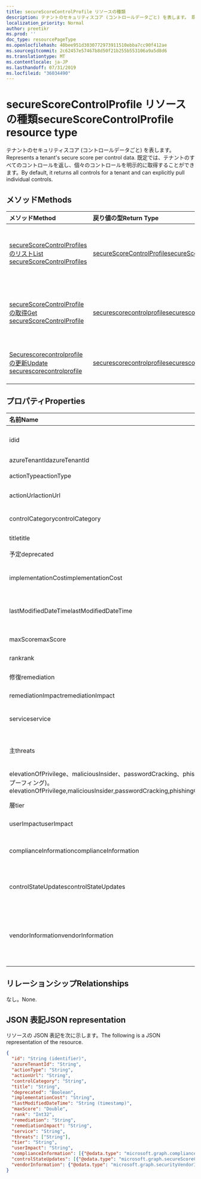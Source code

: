 ```yaml
---
title: secureScoreControlProfile リソースの種類
description: テナントのセキュリティスコア (コントロールデータごと) を表します。 既定では、テナントのすべてのコントロールを返し、個々のコントロールを明示的に取得することができます。
localization_priority: Normal
author: preetikr
ms.prod: ''
doc_type: resourcePageType
ms.openlocfilehash: 40bee951d3030772973911510ebba7cc90f412ae
ms.sourcegitcommit: 2c62457e57467b8d50f21b255b553106a9a5d8d6
ms.translationtype: MT
ms.contentlocale: ja-JP
ms.lasthandoff: 07/31/2019
ms.locfileid: "36034490"
---
```

# <a name="securescorecontrolprofile-resource-type"></a><span data-ttu-id="4da5d-104">secureScoreControlProfile リソースの種類</span><span class="sxs-lookup"><span data-stu-id="4da5d-104">secureScoreControlProfile resource type</span></span>

<span data-ttu-id="4da5d-105">テナントのセキュリティスコア (コントロールデータごと) を表します。</span><span class="sxs-lookup"><span data-stu-id="4da5d-105">Represents a tenant's secure score per control data.</span></span> <span data-ttu-id="4da5d-106">既定では、テナントのすべてのコントロールを返し、個々のコントロールを明示的に取得することができます。</span><span class="sxs-lookup"><span data-stu-id="4da5d-106">By default, it returns all controls for a tenant and can explicitly pull individual controls.</span></span>


## <a name="methods"></a><span data-ttu-id="4da5d-107">メソッド</span><span class="sxs-lookup"><span data-stu-id="4da5d-107">Methods</span></span>

| <span data-ttu-id="4da5d-108">メソッド</span><span class="sxs-lookup"><span data-stu-id="4da5d-108">Method</span></span>   | <span data-ttu-id="4da5d-109">戻り値の型</span><span class="sxs-lookup"><span data-stu-id="4da5d-109">Return Type</span></span>|<span data-ttu-id="4da5d-110">説明</span><span class="sxs-lookup"><span data-stu-id="4da5d-110">Description</span></span>|
|:---------------|:--------|:----------|
|[<span data-ttu-id="4da5d-111">secureScoreControlProfiles のリスト</span><span class="sxs-lookup"><span data-stu-id="4da5d-111">List secureScoreControlProfiles</span></span>](../api/security-list-securescorecontrolprofiles.md) | [<span data-ttu-id="4da5d-112">secureScoreControlProfile</span><span class="sxs-lookup"><span data-stu-id="4da5d-112">secureScoreControlProfile</span></span>](securescorecontrolprofile.md) |<span data-ttu-id="4da5d-113">Securescorecontrolprofiles のオブジェクトのプロパティとメタデータを読み取ります。</span><span class="sxs-lookup"><span data-stu-id="4da5d-113">Read properties and metadata of a secureScoreControlProfiles object.</span></span>|
|[<span data-ttu-id="4da5d-114">secureScoreControlProfile の取得</span><span class="sxs-lookup"><span data-stu-id="4da5d-114">Get secureScoreControlProfile</span></span>](../api/securescorecontrolprofile-get.md) | [<span data-ttu-id="4da5d-115">securescorecontrolprofile</span><span class="sxs-lookup"><span data-stu-id="4da5d-115">securescorecontrolprofile</span></span>](securescorecontrolprofile.md) |<span data-ttu-id="4da5d-116">Securescorecontrolprofiles のオブジェクトのプロパティとメタデータを読み取ります。</span><span class="sxs-lookup"><span data-stu-id="4da5d-116">Read properties and metadata of a secureScoreControlProfiles object.</span></span>|
|[<span data-ttu-id="4da5d-117">Securescorecontrolprofile の更新</span><span class="sxs-lookup"><span data-stu-id="4da5d-117">Update securescorecontrolprofile</span></span>](../api/securescorecontrolprofile-update.md) | [<span data-ttu-id="4da5d-118">securescorecontrolprofile</span><span class="sxs-lookup"><span data-stu-id="4da5d-118">securescorecontrolprofile</span></span>](securescorecontrolprofile.md) |<span data-ttu-id="4da5d-119">Securescorecontrolprofile オブジェクトを更新します。</span><span class="sxs-lookup"><span data-stu-id="4da5d-119">Update an securescorecontrolprofile object.</span></span> |


## <a name="properties"></a><span data-ttu-id="4da5d-120">プロパティ</span><span class="sxs-lookup"><span data-stu-id="4da5d-120">Properties</span></span>

|<span data-ttu-id="4da5d-121">名前</span><span class="sxs-lookup"><span data-stu-id="4da5d-121">Name</span></span> |<span data-ttu-id="4da5d-122">型</span><span class="sxs-lookup"><span data-stu-id="4da5d-122">Type</span></span> |<span data-ttu-id="4da5d-123">説明</span><span class="sxs-lookup"><span data-stu-id="4da5d-123">Description</span></span> |
|:--|:--|:--|
|<span data-ttu-id="4da5d-124">id</span><span class="sxs-lookup"><span data-stu-id="4da5d-124">id</span></span>|<span data-ttu-id="4da5d-125">String</span><span class="sxs-lookup"><span data-stu-id="4da5d-125">String</span></span>|<span data-ttu-id="4da5d-126">プロバイダーによって生成された GUID/一意の識別子。</span><span class="sxs-lookup"><span data-stu-id="4da5d-126">Provider-generated GUID/unique identifier.</span></span> <span data-ttu-id="4da5d-127">読み取り専用です。</span><span class="sxs-lookup"><span data-stu-id="4da5d-127">Read-only.</span></span> <span data-ttu-id="4da5d-128">必須です。</span><span class="sxs-lookup"><span data-stu-id="4da5d-128">Required.</span></span>|
|<span data-ttu-id="4da5d-129">azureTenantId</span><span class="sxs-lookup"><span data-stu-id="4da5d-129">azureTenantId</span></span>|<span data-ttu-id="4da5d-130">String</span><span class="sxs-lookup"><span data-stu-id="4da5d-130">String</span></span>|<span data-ttu-id="4da5d-131">テナント ID の GUID 文字列。</span><span class="sxs-lookup"><span data-stu-id="4da5d-131">GUID string for tenant ID.</span></span>|
|<span data-ttu-id="4da5d-132">actionType</span><span class="sxs-lookup"><span data-stu-id="4da5d-132">actionType</span></span>|<span data-ttu-id="4da5d-133">String</span><span class="sxs-lookup"><span data-stu-id="4da5d-133">String</span></span>|<span data-ttu-id="4da5d-134">アクションの種類 (Config、Review、Behavior) を制御します。</span><span class="sxs-lookup"><span data-stu-id="4da5d-134">Control action type (Config, Review, Behavior).</span></span>|
|<span data-ttu-id="4da5d-135">actionUrl</span><span class="sxs-lookup"><span data-stu-id="4da5d-135">actionUrl</span></span>|<span data-ttu-id="4da5d-136">String</span><span class="sxs-lookup"><span data-stu-id="4da5d-136">String</span></span>|<span data-ttu-id="4da5d-137">コントロールを actioned できる場所の URL。</span><span class="sxs-lookup"><span data-stu-id="4da5d-137">URL to where the control can be actioned.</span></span> |
|<span data-ttu-id="4da5d-138">controlCategory</span><span class="sxs-lookup"><span data-stu-id="4da5d-138">controlCategory</span></span>|<span data-ttu-id="4da5d-139">String</span><span class="sxs-lookup"><span data-stu-id="4da5d-139">String</span></span>|<span data-ttu-id="4da5d-140">コントロールアクションカテゴリ (Id、データ、デバイス、アプリ、インフラストラクチャ)。</span><span class="sxs-lookup"><span data-stu-id="4da5d-140">Control action category (Identity, Data, Device, Apps, Infrastructure).</span></span>|
|<span data-ttu-id="4da5d-141">title</span><span class="sxs-lookup"><span data-stu-id="4da5d-141">title</span></span>|<span data-ttu-id="4da5d-142">String</span><span class="sxs-lookup"><span data-stu-id="4da5d-142">String</span></span>|<span data-ttu-id="4da5d-143">コントロールのタイトルを指定します。</span><span class="sxs-lookup"><span data-stu-id="4da5d-143">Title of the control.</span></span>|
|<span data-ttu-id="4da5d-144">予定</span><span class="sxs-lookup"><span data-stu-id="4da5d-144">deprecated</span></span>|<span data-ttu-id="4da5d-145">Boolean</span><span class="sxs-lookup"><span data-stu-id="4da5d-145">Boolean</span></span>|<span data-ttu-id="4da5d-146">コントロールが減価償却されているかどうかを示すフラグです。</span><span class="sxs-lookup"><span data-stu-id="4da5d-146">Flag to indicate if a control is depreciated.</span></span>|
|<span data-ttu-id="4da5d-147">implementationCost</span><span class="sxs-lookup"><span data-stu-id="4da5d-147">implementationCost</span></span>|<span data-ttu-id="4da5d-148">String</span><span class="sxs-lookup"><span data-stu-id="4da5d-148">String</span></span>|<span data-ttu-id="4da5d-149">Implemmentating コントロールのリソースコスト (低、中、高)。</span><span class="sxs-lookup"><span data-stu-id="4da5d-149">Resource cost of implemmentating control (low, moderate, high).</span></span>|
|<span data-ttu-id="4da5d-150">lastModifiedDateTime</span><span class="sxs-lookup"><span data-stu-id="4da5d-150">lastModifiedDateTime</span></span>|<span data-ttu-id="4da5d-151">DateTimeOffset</span><span class="sxs-lookup"><span data-stu-id="4da5d-151">DateTimeOffset</span></span>|<span data-ttu-id="4da5d-152">コントロールプロファイルエンティティが最後に変更された時刻。</span><span class="sxs-lookup"><span data-stu-id="4da5d-152">Time at which the control profile entity was last modified.</span></span> <span data-ttu-id="4da5d-153">タイムスタンプの種類は、日付と時刻を表します。</span><span class="sxs-lookup"><span data-stu-id="4da5d-153">The Timestamp type represents date and time</span></span>| 
|<span data-ttu-id="4da5d-154">maxScore</span><span class="sxs-lookup"><span data-stu-id="4da5d-154">maxScore</span></span>|<span data-ttu-id="4da5d-155">2 行分</span><span class="sxs-lookup"><span data-stu-id="4da5d-155">Double</span></span>|<span data-ttu-id="4da5d-156">コントロールの最大達成数スコア。</span><span class="sxs-lookup"><span data-stu-id="4da5d-156">max attainable score for the control.</span></span>|
|<span data-ttu-id="4da5d-157">rank</span><span class="sxs-lookup"><span data-stu-id="4da5d-157">rank</span></span>|<span data-ttu-id="4da5d-158">Int32</span><span class="sxs-lookup"><span data-stu-id="4da5d-158">Int32</span></span>|<span data-ttu-id="4da5d-159">Microsoft のスタックランキング。</span><span class="sxs-lookup"><span data-stu-id="4da5d-159">Microsoft's stack ranking of control.</span></span>|
|<span data-ttu-id="4da5d-160">修復</span><span class="sxs-lookup"><span data-stu-id="4da5d-160">remediation</span></span>|<span data-ttu-id="4da5d-161">String</span><span class="sxs-lookup"><span data-stu-id="4da5d-161">String</span></span>|<span data-ttu-id="4da5d-162">修復に役立つコントロールの説明。</span><span class="sxs-lookup"><span data-stu-id="4da5d-162">Description of what the control will help remediate.</span></span>|
|<span data-ttu-id="4da5d-163">remediationImpact</span><span class="sxs-lookup"><span data-stu-id="4da5d-163">remediationImpact</span></span>|<span data-ttu-id="4da5d-164">String</span><span class="sxs-lookup"><span data-stu-id="4da5d-164">String</span></span>|<span data-ttu-id="4da5d-165">修復のユーザーへの影響についての説明。</span><span class="sxs-lookup"><span data-stu-id="4da5d-165">Description of the impact on users of the remediation.</span></span>|
|<span data-ttu-id="4da5d-166">service</span><span class="sxs-lookup"><span data-stu-id="4da5d-166">service</span></span>|<span data-ttu-id="4da5d-167">String</span><span class="sxs-lookup"><span data-stu-id="4da5d-167">String</span></span>|<span data-ttu-id="4da5d-168">コントロールを所有するサービス (Exchange、Sharepoint、Azure AD)。</span><span class="sxs-lookup"><span data-stu-id="4da5d-168">Service that owns the control (Exchange, Sharepoint, Azure AD).</span></span>|
|<span data-ttu-id="4da5d-169">主</span><span class="sxs-lookup"><span data-stu-id="4da5d-169">threats</span></span>|<span data-ttu-id="4da5d-170">文字列コレクション</span><span class="sxs-lookup"><span data-stu-id="4da5d-170">String collection</span></span>|<span data-ttu-id="4da5d-171">統制によって軽減される脅威のリスト (accountBreach、dataDeletion、Dataexフィルター、、</span><span class="sxs-lookup"><span data-stu-id="4da5d-171">List of threats the control mitigates (accountBreach,dataDeletion,dataExfiltration,dataSpillage,</span></span>
<span data-ttu-id="4da5d-172">elevationOfPrivilege、maliciousInsider、passwordCracking、phishingOrWhaling、スプーフィング)。</span><span class="sxs-lookup"><span data-stu-id="4da5d-172">elevationOfPrivilege,maliciousInsider,passwordCracking,phishingOrWhaling,spoofing).</span></span>|
|<span data-ttu-id="4da5d-173">層</span><span class="sxs-lookup"><span data-stu-id="4da5d-173">tier</span></span>|<span data-ttu-id="4da5d-174">String</span><span class="sxs-lookup"><span data-stu-id="4da5d-174">String</span></span>|<span data-ttu-id="4da5d-175">Control 層 (コア、多層防御、詳細)</span><span class="sxs-lookup"><span data-stu-id="4da5d-175">Control tier (Core, Defense in Depth, Advanced.)</span></span>   |
|<span data-ttu-id="4da5d-176">userImpact</span><span class="sxs-lookup"><span data-stu-id="4da5d-176">userImpact</span></span>|<span data-ttu-id="4da5d-177">String</span><span class="sxs-lookup"><span data-stu-id="4da5d-177">String</span></span>|<span data-ttu-id="4da5d-178">制御を実装するユーザーへの影響 (低、中、高)。</span><span class="sxs-lookup"><span data-stu-id="4da5d-178">User impact of implementing control (low, moderate, high).</span></span>   |
|<span data-ttu-id="4da5d-179">complianceInformation</span><span class="sxs-lookup"><span data-stu-id="4da5d-179">complianceInformation</span></span>|<span data-ttu-id="4da5d-180">[complianceInformation](complianceinformation.md)コレクション</span><span class="sxs-lookup"><span data-stu-id="4da5d-180">[complianceInformation](complianceinformation.md) collection</span></span>|<span data-ttu-id="4da5d-181">セキュリティで保護されたスコアコントロールに関連付けられているコンプライアンス情報のコレクション</span><span class="sxs-lookup"><span data-stu-id="4da5d-181">The collection of compliance information associated with secure score control</span></span>|
|<span data-ttu-id="4da5d-182">controlStateUpdates</span><span class="sxs-lookup"><span data-stu-id="4da5d-182">controlStateUpdates</span></span>|<span data-ttu-id="4da5d-183">[secureScoreControlStateUpdate](securescorecontrolstateupdate.md)コレクション</span><span class="sxs-lookup"><span data-stu-id="4da5d-183">[secureScoreControlStateUpdate](securescorecontrolstateupdate.md) collection</span></span>|<span data-ttu-id="4da5d-184">テナントがコントロールをマークした場所を示すフラグ (無視、thirdParty、レビュー済み) ([更新プログラム](../api/securescorecontrolprofile-update.md)をサポート)。</span><span class="sxs-lookup"><span data-stu-id="4da5d-184">Flag to indicate where the tenant has marked a control (ignored, thirdParty, reviewed) (supports [update](../api/securescorecontrolprofile-update.md)).</span></span>|
|<span data-ttu-id="4da5d-185">vendorInformation</span><span class="sxs-lookup"><span data-stu-id="4da5d-185">vendorInformation</span></span>|[<span data-ttu-id="4da5d-186">securityVendorInformation</span><span class="sxs-lookup"><span data-stu-id="4da5d-186">securityVendorInformation</span></span>](securityvendorinformation.md)|<span data-ttu-id="4da5d-187">セキュリティ製品/サービスベンダー、プロバイダー、およびサブプロバイダに関する詳細を含む複合型 (たとえば、vendor = Microsoft; provider = SecureScore)。</span><span class="sxs-lookup"><span data-stu-id="4da5d-187">Complex type containing details about the security product/service vendor, provider, and subprovider (for example, vendor=Microsoft; provider=SecureScore).</span></span> <span data-ttu-id="4da5d-188">必須です。</span><span class="sxs-lookup"><span data-stu-id="4da5d-188">Required.</span></span>|

## <a name="relationships"></a><span data-ttu-id="4da5d-189">リレーションシップ</span><span class="sxs-lookup"><span data-stu-id="4da5d-189">Relationships</span></span>

<span data-ttu-id="4da5d-190">なし。</span><span class="sxs-lookup"><span data-stu-id="4da5d-190">None.</span></span>

## <a name="json-representation"></a><span data-ttu-id="4da5d-191">JSON 表記</span><span class="sxs-lookup"><span data-stu-id="4da5d-191">JSON representation</span></span>

<span data-ttu-id="4da5d-192">リソースの JSON 表記を次に示します。</span><span class="sxs-lookup"><span data-stu-id="4da5d-192">The following is a JSON representation of the resource.</span></span>

<!-- {
  "blockType": "resource",
  "optionalProperties": [

  ],
  "@odata.type": "microsoft.graph.secureScoreControlProfile"
}-->

```json
{
  "id": "String (identifier)",
  "azureTenantId": "String",
  "actionType": "String",
  "actionUrl": "String",
  "controlCategory": "String",
  "title": "String", 
  "deprecated": "Boolean",
  "implementationCost": "String",
  "lastModifiedDateTime": "String (timestamp)",
  "maxScore": "Double",
  "rank": "Int32",
  "remediation": "String",
  "remediationImpact": "String",
  "service": "String",
  "threats": ["String"],
  "tier": "String",
  "userImpact": "String",
  "complianceInformation": [{"@odata.type": "microsoft.graph.complianceInformation"}], 
  "controlStateUpdates": [{"@odata.type": "microsoft.graph.secureScoreControlStateUpdate"}],
  "vendorInformation": {"@odata.type": "microsoft.graph.securityVendorInformation"},
}

```
<!-- uuid: 8fcb5dbc-d5aa-4681-8e31-b001d5168d79
2015-10-25 14:57:30 UTC -->
<!-- {
  "type": "#page.annotation",
  "description": "secureScoreControlProfiles resource",
  "keywords": "",
  "section": "documentation",
  "tocPath": ""
}-->
